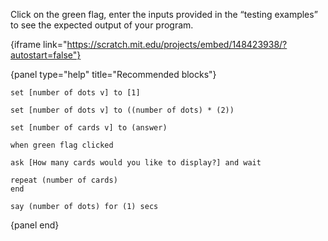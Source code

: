 Click on the green flag, enter the inputs provided in the “testing examples” to see the expected output of your program.

{iframe link="https://scratch.mit.edu/projects/embed/148423938/?autostart=false"}

{panel type="help" title="Recommended blocks"}

```scratch:split:random
set [number of dots v] to [1]

set [number of dots v] to ((number of dots) * (2))

set [number of cards v] to (answer)
```

```scratch:split:random
when green flag clicked

ask [How many cards would you like to display?] and wait

repeat (number of cards)
end

say (number of dots) for (1) secs
```

{panel end}
